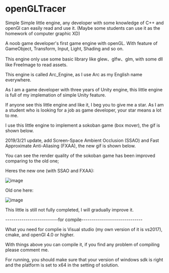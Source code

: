 # openGLTracer
Simple Simple little engine, any developer with some knowledge of C++ and openGl can easily read and use it. (Maybe some students can use it as the homework of computer graphic XD)

A noob game developer's first game engine with openGL. With feature of GameObject, Transform, Input, Light, Shading and so on.

This engine only use some basic library like glew、glfw、glm, with some dll like FreeImage to read assets.

This engine is called Arc_Engine, as I use Arc as my English name everywhere.

As I am a game developer with three years of Unity engine, this little engine is full of my implemation of simple Unity feature.

If anyone see this little engine and like it, I beg you to give me a star. As I am a student who is looking for a job as game developer, your star means a lot to me.

I use this little engine to implement a sokoban game (box mover), the gif is shown below.

2019/3/21 update, add Screen-Space Ambient Occlusion (SSAO) and Fast Approximate Anti-Aliasing (FXAA), the new gif is shown below.

You can see the render quality of the sokoban game has been improved comparing to the old one;

Heres the new one (with SSAO and FXAA):

![image](https://github.com/Arcob/openGLTracer/blob/master/resources/boxMoverWithSSAOandFXAA.gif)

Old one here:

![image](https://github.com/Arcob/openGLTracer/blob/master/resources/boxMoverWithShadow.gif)

This little is still not fully completed, I will gradually improve it.

--------------------------for compile------------------------------

What you need for complie is Visual studio (my own version of it is vs2017), cmake, and openGl 4.0 or higher.

With things above you can compile it, if you find any problem of compiling please comment me.

For running, you should make sure that your version of windows sdk is right and the platform is set to x64 in the setting of solution.


